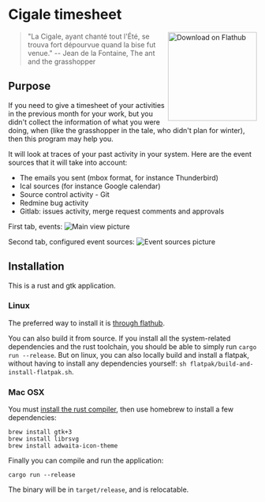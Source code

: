 # Cigale timesheet

<a  href='https://flathub.org/apps/details/com.github.emmanueltouzery.cigale'><img width='180' align='right' alt='Download on Flathub' src='https://flathub.org/assets/badges/flathub-badge-en.png'/></a>

> "La Cigale, ayant chanté tout l'Été, se trouva fort dépourvue quand la bise fut venue."
> -- Jean de la Fontaine, The ant and the grasshopper

## Purpose

If you need to give a timesheet of your activities in the previous month for
your work, but you didn't collect
the information of what you were doing, when (like the grasshopper in the tale, who didn't plan for winter), then this program may help you.

It will look at traces of your past activity in your system. Here are the event sources that it will take into account:

- The emails you sent (mbox format, for instance Thunderbird)
- Ical sources (for instance Google calendar)
- Source control activity - Git
- Redmine bug activity
- Gitlab: issues activity, merge request comments and approvals

First tab, events:
![Main view picture](https://raw.githubusercontent.com/wiki/emmanueltouzery/cigale/cigale-main.png)

Second tab, configured event sources:
![Event sources picture](https://raw.githubusercontent.com/wiki/emmanueltouzery/cigale/cigale-event-sources.png)

## Installation

This is a rust and gtk application.

### Linux

The preferred way to install it is [through flathub](https://flathub.org/apps/details/com.github.emmanueltouzery.cigale).

You can also build it from source. If you install all the system-related
dependencies and the rust toolchain, you should be able to simply run `cargo run --release`.
But on linux, you can also locally build and install a flatpak, without having
to install any dependencies yourself: `sh flatpak/build-and-install-flatpak.sh`.

### Mac OSX

You must [install the rust compiler](https://www.rust-lang.org/tools/install), then use homebrew to install a few dependencies:

    brew install gtk+3
    brew install librsvg
    brew install adwaita-icon-theme

Finally you can compile and run the application:

    cargo run --release

The binary will be in `target/release`, and is relocatable.
